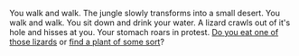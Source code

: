 You walk and walk. The jungle slowly transforms into a small desert. You walk and walk. You sit down and drink your water. A lizard crawls out of it's hole and hisses at you. Your stomach roars in protest. [Do you eat one of those lizards](./lizard.md) or [find a plant of some sort](./plant.md)?

